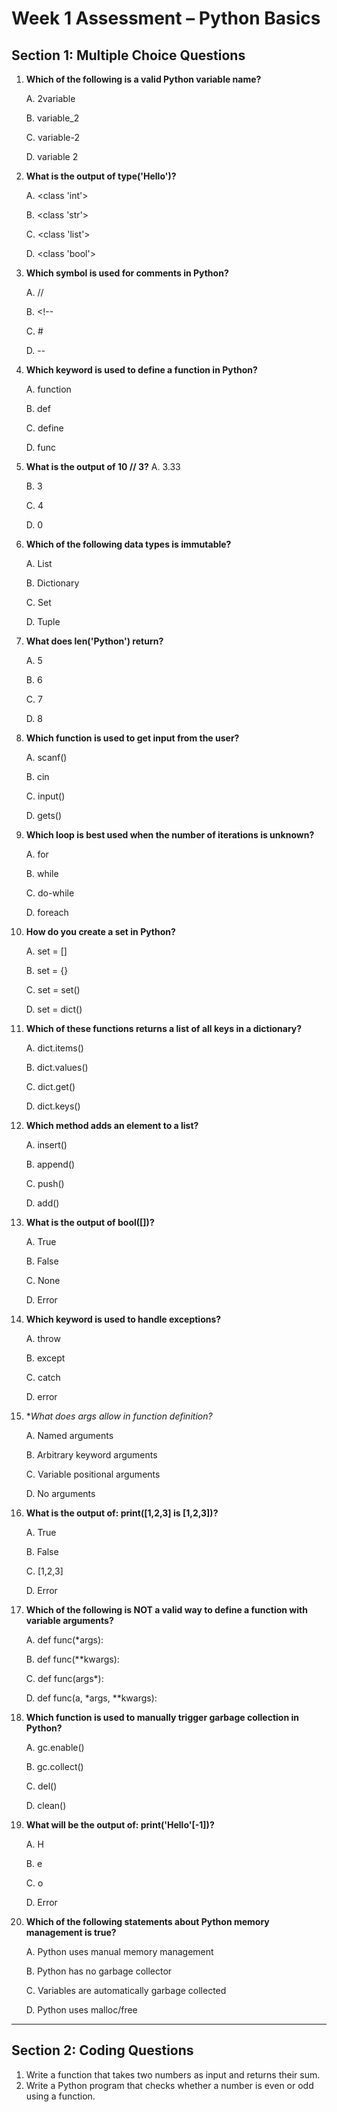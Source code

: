 # Week 1 Assessment – Python Basics

##  Section 1: Multiple Choice Questions



1. **Which of the following is a valid Python variable name?**

   A. 2variable

   B. variable_2

   C. variable-2

   D. variable 2

2. **What is the output of type('Hello')?**

   A. <class 'int'>

   B. <class 'str'>

   C. <class 'list'>

   D. <class 'bool'>

3. **Which symbol is used for comments in Python?**

   A. //

   B. <!--

   C. #

   D. --

4. **Which keyword is used to define a function in Python?** 

   A. function

   B. def

   C. define

   D. func

5. **What is the output of 10 // 3?**
   A. 3.33

   B. 3

   C. 4

   D. 0

6. **Which of the following data types is immutable?**

   A. List

   B. Dictionary

   C. Set

   D. Tuple

7. **What does len('Python') return?**

   A. 5

   B. 6

   C. 7

   D. 8


8. **Which function is used to get input from the user?**

   A. scanf()

   B. cin

   C. input()

   D. gets()


9. **Which loop is best used when the number of iterations is unknown?** 

   A. for

   B. while

   C. do-while

   D. foreach


10. **How do you create a set in Python?**

    A. set = []

    B. set = {}

    C. set = set()

    D. set = dict()


11. **Which of these functions returns a list of all keys in a dictionary?**

    A. dict.items()

    B. dict.values()

    C. dict.get()

    D. dict.keys()


12. **Which method adds an element to a list?**

    A. insert()

    B. append()

    C. push()

    D. add()


13. **What is the output of bool([])?**

    A. True

    B. False

    C. None

    D. Error


14. **Which keyword is used to handle exceptions?**

    A. throw

    B. except

    C. catch

    D. error


15. **What does *args allow in function definition?** 

    A. Named arguments

    B. Arbitrary keyword arguments

    C. Variable positional arguments

    D. No arguments


16. **What is the output of: print([1,2,3] is [1,2,3])?** 

    A. True

    B. False

    C. [1,2,3]

    D. Error


17. **Which of the following is NOT a valid way to define a function with variable arguments?** 

    A. def func(*args):

    B. def func(**kwargs):

    C. def func(args*):

    D. def func(a, *args, **kwargs):


18. **Which function is used to manually trigger garbage collection in Python?** 

    A. gc.enable()

    B. gc.collect()

     C. del()

     D. clean()


19. **What will be the output of: print('Hello'[-1])?**

     A. H

     B. e

     C. o

     D. Error

20. **Which of the following statements about Python memory management is true?**

    A. Python uses manual memory management
   
    B. Python has no garbage collector

    C. Variables are automatically garbage collected

    D. Python uses malloc/free

---

## Section 2: Coding Questions

1.  Write a function that takes two numbers as input and returns their sum.
2.  Write a Python program that checks whether a number is even or odd using a function.


